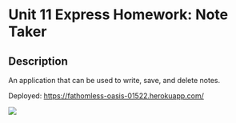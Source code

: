 # Unit 11 Express Homework: Note Taker

## Description

An application that can be used to write, save, and delete notes.

Deployed: https://fathomless-oasis-01522.herokuapp.com/

<img src="./develop/public/assets/heroku.jpg">
